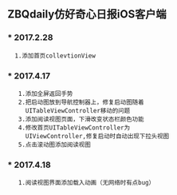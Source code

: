 ## ZBQdaily仿好奇心日报iOS客户端


### * 2017.2.28
      1.添加首页collevtionView

### * 2017.4.17 
       1.添加全屏返回手势
       2.把启动图放到导航控制器上，修复启动图随着
         UITableViewController移动的问题
       3.添加阅读视图页面，下滑改变状态栏颜色功能
       4.修改首页UITableViewController为
         UIViewController,修复启动时自动出现下拉头视图 
       5.点击滚动图添加阅读视图
       
### * 2017.4.18
       1.阅读视图界面添加载入动画（无网络时有点bug）